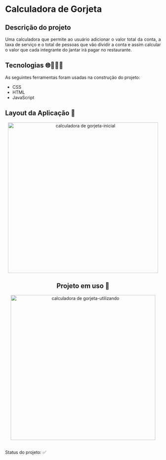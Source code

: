 # Calculadora de Gorjeta

## Descrição do projeto
<p align="justify">Uma calculadora que permite ao usuário adicionar o valor total da conta, a taxa de serviço e o total de pessoas que vão dividir a conta e assim calcular o valor que cada integrante do jantar irá pagar no restaurante. </p>

## Tecnologias 🌐👩🏻‍💻
<p align="justify">As seguintes ferramentas foram usadas na construção do projeto: </p>

 - CSS
 - HTML
 - JavaScript 

## Layout da Aplicação 💨

<div align="center"> 
  <img width="486" alt="calculadora de gorjeta-inicial" src="https://user-images.githubusercontent.com/89019231/153030815-0368871f-8972-4c52-acad-7200a9622032.png"
</div>
 
 ## Projeto em uso 🚀
 
 <div align="center">
   <img width="468" alt="calculadora de gorjeta-utilizando" src="https://user-images.githubusercontent.com/89019231/153032303-7265474f-13e4-4b07-b89a-252b55b46060.png"
 </div>
  
  
  <br>
  <br>
  <p align="justify">Status do projeto: ✅ </p>
